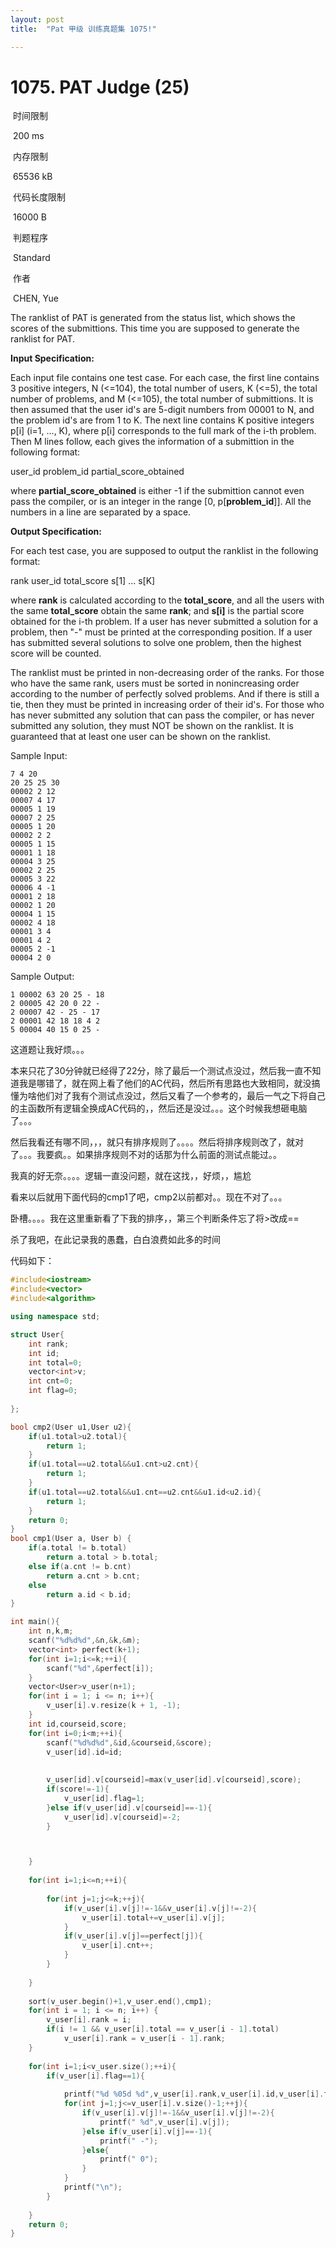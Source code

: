 ```yaml
---
layout: post
title:  "Pat 甲级 训练真题集 1075!"

---
```

# 1075. PAT Judge (25)

​    时间限制  

​    200 ms

​    内存限制  

​    65536 kB

​    代码长度限制  

​    16000 B

​      判题程序    

​      Standard    

​      作者    

​      CHEN, Yue

The ranklist of PAT is generated from the status list, which shows the scores of the submittions.  This time you are supposed to generate the ranklist for PAT.

**Input Specification:**

Each input file contains one test case.  For each case, the first line contains 3 positive integers, N (<=104), the total number of users, K (<=5), the total number of problems, and M (<=105), the total number of submittions.  It is then assumed that the user id's are 5-digit numbers from 00001 to N, and the problem id's are from 1 to K.  The next line contains K positive integers p[i] (i=1, ..., K), where p[i] corresponds to the full mark of the i-th problem.  Then M lines follow, each gives the information of a submittion in the following format:

user_id problem_id partial_score_obtained

where **partial_score_obtained** is either -1 if the submittion cannot even pass the compiler, or is an integer in the range [0, p[**problem_id**]].  All the numbers in a line are separated by a space.

**Output Specification:**

For each test case, you are supposed to output the ranklist in the following format:

rank user_id total_score s[1] ... s[K]

where **rank** is calculated according to the **total_score**, and all the users with the same **total_score** obtain the same **rank**; and **s[i]** is the partial score obtained for the i-th problem.  If a user has never submitted a solution for a problem, then "-" must be printed at the corresponding position.  If a user has submitted several solutions to solve one problem, then the highest score will be counted.

The ranklist must be printed in non-decreasing order of the ranks.  For those who have the same rank, users must be sorted in nonincreasing order according to the number of perfectly solved problems.  And if there is still a tie, then they must be printed in increasing order of their id's.  For those who has never submitted any solution that can pass the compiler, or has never submitted any solution, they must NOT be shown on the ranklist.  It is guaranteed that at least one user can be shown on the ranklist.

Sample Input:

```
7 4 20
20 25 25 30
00002 2 12
00007 4 17
00005 1 19
00007 2 25
00005 1 20
00002 2 2
00005 1 15
00001 1 18
00004 3 25
00002 2 25
00005 3 22
00006 4 -1
00001 2 18
00002 1 20
00004 1 15
00002 4 18
00001 3 4
00001 4 2
00005 2 -1
00004 2 0

```

Sample Output:

```
1 00002 63 20 25 - 18
2 00005 42 20 0 22 -
2 00007 42 - 25 - 17
2 00001 42 18 18 4 2
5 00004 40 15 0 25 -
```

这道题让我好烦。。。

本来只花了30分钟就已经得了22分，除了最后一个测试点没过，然后我一直不知道我是哪错了，就在网上看了他们的AC代码，然后所有思路也大致相同，就没搞懂为啥他们对了我有个测试点没过，然后又看了一个参考的，最后一气之下将自己的主函数所有逻辑全换成AC代码的，，然后还是没过。。。这个时候我想砸电脑了。。。

然后我看还有哪不同，，，就只有排序规则了。。。。然后将排序规则改了，就对了。。。我要疯。。如果排序规则不对的话那为什么前面的测试点能过。。

我真的好无奈。。。。逻辑一直没问题，就在这找，，好烦，，尴尬

看来以后就用下面代码的cmp1了吧，cmp2以前都对。。现在不对了。。。

卧槽。。。。我在这里重新看了下我的排序，，第三个判断条件忘了将>改成==

杀了我吧，在此记录我的愚蠢，白白浪费如此多的时间

代码如下：

```c++
#include<iostream>
#include<vector>
#include<algorithm>

using namespace std;

struct User{
	int rank;
	int id;
	int total=0;
	vector<int>v;
	int cnt=0;
	int flag=0;
	
};

bool cmp2(User u1,User u2){
	if(u1.total>u2.total){
		return 1;
	}
	if(u1.total==u2.total&&u1.cnt>u2.cnt){
		return 1;
	}
	if(u1.total==u2.total&&u1.cnt==u2.cnt&&u1.id<u2.id){
		return 1;
	}
	return 0;
}
bool cmp1(User a, User b) {
    if(a.total != b.total)
        return a.total > b.total;
    else if(a.cnt != b.cnt)
        return a.cnt > b.cnt;
    else
        return a.id < b.id;
}

int main(){
	int n,k,m;
	scanf("%d%d%d",&n,&k,&m);
	vector<int> perfect(k+1);
	for(int i=1;i<=k;++i){
		scanf("%d",&perfect[i]);
	}
	vector<User>v_user(n+1);
	for(int i = 1; i <= n; i++){
        v_user[i].v.resize(k + 1, -1);
	}
	int id,courseid,score;
	for(int i=0;i<m;++i){
		scanf("%d%d%d",&id,&courseid,&score);
		v_user[id].id=id;
		
		
		v_user[id].v[courseid]=max(v_user[id].v[courseid],score);
		if(score!=-1){
			v_user[id].flag=1;
		}else if(v_user[id].v[courseid]==-1){
			v_user[id].v[courseid]=-2;
		}



	}
	
	for(int i=1;i<=n;++i){
		
		for(int j=1;j<=k;++j){	
			if(v_user[i].v[j]!=-1&&v_user[i].v[j]!=-2){
				v_user[i].total+=v_user[i].v[j];	
			}
			if(v_user[i].v[j]==perfect[j]){
				v_user[i].cnt++;
			}
		}
		
	}
	
	sort(v_user.begin()+1,v_user.end(),cmp1);
	for(int i = 1; i <= n; i++) {
        v_user[i].rank = i;
        if(i != 1 && v_user[i].total == v_user[i - 1].total)
            v_user[i].rank = v_user[i - 1].rank;
    }
	
	for(int i=1;i<v_user.size();++i){
		if(v_user[i].flag==1){
			
			printf("%d %05d %d",v_user[i].rank,v_user[i].id,v_user[i].total);
			for(int j=1;j<=v_user[i].v.size()-1;++j){
				if(v_user[i].v[j]!=-1&&v_user[i].v[j]!=-2){
					printf(" %d",v_user[i].v[j]);
				}else if(v_user[i].v[j]==-1){
					printf(" -");
				}else{
					printf(" 0");
				}
			}
			printf("\n");
		}
		
	}
	return 0;
}
```
